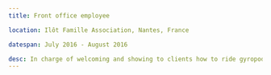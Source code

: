 ```yaml
---
title: Front office employee

location: Ilôt Famille Association, Nantes, France

datespan: July 2016 - August 2016

desc: In charge of welcoming and showing to clients how to ride gyropodes and 3 wheeled-bikes, in order to rent them safely. Also in charge of accounting and equipment management.
---
```


